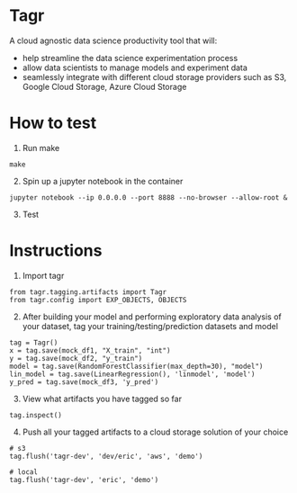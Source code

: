 # Tagr
A cloud agnostic data science productivity tool that will:
- help streamline the data science experimentation process
- allow data scientists to manage models and experiment data
- seamlessly integrate with different cloud storage providers such as S3, Google Cloud Storage, Azure Cloud Storage

# How to test
1. Run make
```
make
```
2. Spin up a jupyter notebook in the container
```
jupyter notebook --ip 0.0.0.0 --port 8888 --no-browser --allow-root &
```
3. Test

# Instructions
1. Import tagr 
```
from tagr.tagging.artifacts import Tagr
from tagr.config import EXP_OBJECTS, OBJECTS
```
2. After building your model and performing exploratory data analysis of your dataset, tag your training/testing/prediction datasets and model
```
tag = Tagr()
x = tag.save(mock_df1, "X_train", "int")
y = tag.save(mock_df2, "y_train")
model = tag.save(RandomForestClassifier(max_depth=30), "model")
lin_model = tag.save(LinearRegression(), 'linmodel', 'model')
y_pred = tag.save(mock_df3, 'y_pred')
```

3. View what artifacts you have tagged so far
```
tag.inspect()
```

4. Push all your tagged artifacts to a cloud storage solution of your choice
```
# s3
tag.flush('tagr-dev', 'dev/eric', 'aws', 'demo')

# local
tag.flush('tagr-dev', 'eric', 'demo')

```
